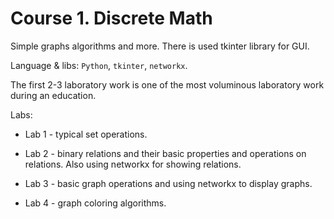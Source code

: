 # Course 1. Discrete Math
Simple graphs algorithms and more. There is used tkinter library for GUI. 

Language & libs: `Python`, `tkinter`, `networkx`.

The first 2-3 laboratory work is one of the most voluminous laboratory work during an education.

Labs: 

* Lab 1 - typical set operations.

* Lab 2 - binary relations and their basic properties and operations on relations. Also using networkx for showing relations.

* Lab 3 - basic graph operations and using networkx to display graphs.

* Lab 4 - graph coloring algorithms.

